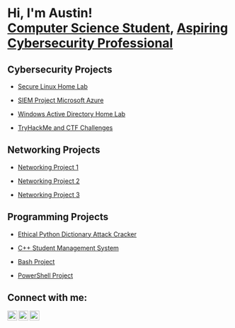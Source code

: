 <h1>Hi, I'm Austin! <br/><a href="https://github.com/austindennoCS">Computer Science Student</a>, <a href="https://github.com/austindennoCS">Aspiring Cybersecurity Professional</a></h1>

<h2>Cybersecurity Projects</h2>

  - [Secure Linux Home Lab](https://github.com/austindennoCS)
  
  - [SIEM Project Microsoft Azure](https://github.com/austindennoCS)
  
  - [Windows Active Directory Home Lab](https://github.com/austindennoCS)
    
  - [TryHackMe and CTF Challenges](https://github.com/austindennoCS)

<h2>Networking Projects</h2>

  - [Networking Project 1](https://github.com/austindennoCS)
  
  - [Networking Project 2](https://github.com/austindennoCS)
  
  - [Networking Project 3](https://github.com/austindennoCS)
    
<h2>Programming Projects</h2>

  - [Ethical Python Dictionary Attack Cracker](https://github.com/austindennoCS)
  
  - [C++ Student Management System](https://github.com/austindennoCS)

  - [Bash Project](https://github.com/austindennoCS)

  - [PowerShell Project](https://github.com/austindennoCS)
  
<h2>Connect with me:</h2>

[<img align="left" alt="austindennoCS | Twitter" width="22px" src="https://cdn.jsdelivr.net/npm/simple-icons@v3/icons/twitter.svg" />][twitter]
[<img align="left" alt="austindennoCS | LinkedIn" width="22px" src="https://cdn.jsdelivr.net/npm/simple-icons@v3/icons/linkedin.svg" />][linkedin]
[<img align="left" alt="austindennoCS | Instagram" width="22px" src="https://cdn.jsdelivr.net/npm/simple-icons@v3/icons/instagram.svg" />][instagram]

[twitter]: https://twitter.com
[instagram]: https://www.instagram.com
[linkedin]: https://linkedin.com


